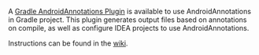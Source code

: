 A [Gradle AndroidAnnotations Plugin](https://github.com/ealden/gradle-androidannotations-plugin) is available to use AndroidAnnotations in Gradle project.  This plugin generates output files based on annotations on compile, as well as configure IDEA projects to use AndroidAnnotations.

Instructions can be found in the [wiki](https://github.com/ealden/gradle-androidannotations-plugin/wiki).